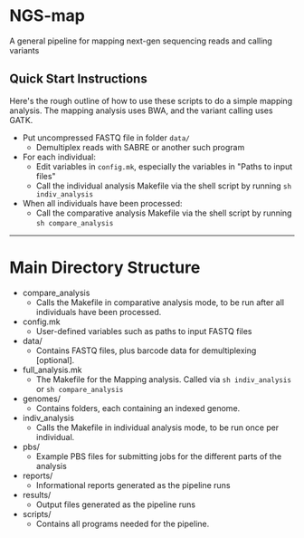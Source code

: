 NGS-map
=======

A general pipeline for mapping next-gen sequencing reads and calling variants

## Quick Start Instructions

Here's the rough outline of how to use these scripts to do a simple mapping analysis. The mapping analysis uses BWA, and the variant calling uses GATK.

* Put uncompressed FASTQ file in folder `data/`
    - Demultiplex reads with SABRE or another such program
* For each individual:
    - Edit variables in `config.mk`, especially the variables in "Paths to input files"
    - Call the individual analysis Makefile via the shell script by running `sh indiv_analysis`
* When all individuals have been processed\:
    - Call the comparative analysis Makefile via the shell script by running `sh compare_analysis`

---

# Main Directory Structure

* compare\_analysis
    - Calls the Makefile in comparative analysis mode, to be run after all individuals have been processed.
* config.mk
    - User-defined variables such as paths to input FASTQ files
* data/
    - Contains FASTQ files, plus barcode data for demultiplexing [optional].
* full\_analysis.mk
    - The Makefile for the Mapping analysis. Called via `sh indiv_analysis` or `sh compare_analysis`
* genomes/
    - Contains folders, each containing an indexed genome.
* indiv\_analysis
    - Calls the Makefile in individual analysis mode, to be run once per individual.
* pbs/
    - Example PBS files for submitting jobs for the different parts of the analysis
* reports/
    - Informational reports generated as the pipeline runs
* results/
    - Output files generated as the pipeline runs
* scripts/
    - Contains all programs needed for the pipeline.
